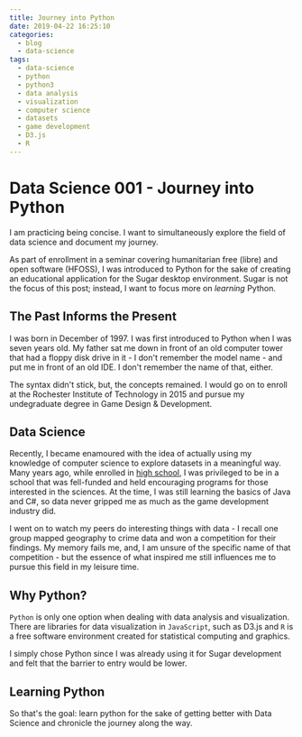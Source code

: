 ```yaml
---
title: Journey into Python
date: 2019-04-22 16:25:10
categories:
  - blog
  - data-science
tags:
  - data-science
  - python
  - python3
  - data analysis
  - visualization
  - computer science
  - datasets
  - game development
  - D3.js
  - R
---
```



# Data Science 001 - Journey into Python #

I am practicing being concise. I want to simultaneously explore the field of data science and document my journey.

As part of enrollment in a seminar covering humanitarian free (libre) and open software (HFOSS), I was introduced to Python for the sake of creating an educational application for the Sugar desktop environment. Sugar is not the focus of this post; instead, I want to focus more on *learning* Python. 

## The Past Informs the Present ##

I was born in December of 1997. I was first introduced to Python when I was seven years old. My father sat me down in front of an old computer tower that had a floppy disk drive in it - I don't remember the model name - and put me in front of an old IDE. I don't remember the name of that, either.

The syntax didn't stick, but, the concepts remained. I would go on to enroll at the Rochester Institute of Technology in 2015 and pursue my undegraduate degree in Game Design & Development.

## Data Science ##

Recently, I became enamoured with the idea of actually using my knowledge of computer science to explore datasets in a meaningful way. Many years ago, while enrolled in [high school](https://www.bxscience.edu/), I was privileged to be in a school that was fell-funded and held encouraging programs for those interested in the sciences. At the time, I was still learning the basics of Java and C#, so data never gripped me as much as the game development industry did.

I went on to watch my peers do interesting things with data - I recall one group mapped geography to crime data and won a competition for their findings. My memory fails me, and, I am unsure of the specific name of that competition - but the essence of what inspired me still influences me to pursue this field in my leisure time.

## Why Python? ##

`Python` is only one option when dealing with data analysis and visualization. There are libraries for data visualization in `JavaScript`, such as D3.js and `R` is a free software environment created for statistical computing and graphics.

I simply chose Python since I was already using it for Sugar development and felt that the barrier to entry would be lower.

## Learning Python ##

So that's the goal: learn python for the sake of getting better with Data Science and chronicle the journey along the way.